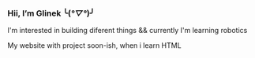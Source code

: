 ### Hii, I’m Glinek ╰(*°▽°*)╯

I'm interested in building diferent things && currently I'm learning robotics

My website with project soon-ish, when i learn HTML

